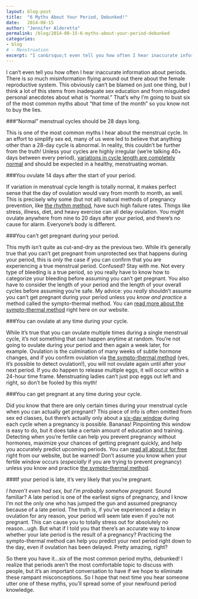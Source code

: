 ```yaml
---
layout: blog-post
title:  "6 Myths About Your Period, Debunked!"
date:   2014-08-15
author: "Jennifer Aldoretta"
permalink: /blog/2014-08-15-6-myths-about-your-period-debunked
categories: 
- blog
# - Menstruation
excerpt: "I can&rsquo;t even tell you how often I hear inaccurate information about periods. There is so much misinformation flying around out there about the female reproductive system..."
---
```


I can&rsquo;t even tell you how often I hear inaccurate information about periods. There is *so* much misinformation flying around out there about the female reproductive system. This obviously can&rsquo;t be blamed on just one thing, but I think a lot of this stems from inadequate sex education and from misguided personal anecdotes about what is &ldquo;normal.&rdquo; That&rsquo;s why I&rsquo;m going to bust six of the most common myths about “that time of the month” so you know not to buy the lies.

###&ldquo;Normal&rdquo; menstrual cycles should be 28 days long.

This is one of the most common myths I hear about the menstrual cycle. In an effort to simplify sex ed, many of us were led to believe that anything other than a 28-day cycle is abnormal. In reality, this couldn&rsquo;t be further from the truth! Unless your cycles are highly irregular (we&rsquo;re talking 40+ days between every period), <a class="text-link" href="/blog/2014/08/01/the-myth-of-the-average-menstrual-cycle/">variations in cycle length are completely normal</a> and should be expected in a healthy, menstruating woman. 

###You ovulate 14 days after the start of your period.

If variation in menstrual cycle length is totally normal, it makes perfect sense that the day of ovulation would vary from month to month, as well. This is precisely why some (but not all) natural methods of pregnancy prevention, like <a class="text-link" href="/blog/2014/06/23/standard-days-method-rhythm-method-sympto-thermal-method-whats-the-difference/">the rhythm method</a>, have such high failure rates. Things like stress, illness, diet, and heavy exercise can all delay ovulation. You might ovulate anywhere from nine to 20 days after your period, and there&rsquo;s no cause for alarm. Everyone&rsquo;s body is different.

###You can&rsquo;t get pregnant during your period.

This myth isn&rsquo;t quite as cut-and-dry as the previous two. While it&rsquo;s generally true that you can&rsquo;t get pregnant from unprotected sex that happens during your period, this is *only* the case if you can confirm that you are experiencing a true menstrual period. Confused? Stay with me. Not every type of bleeding is a true period, so you really have to know how to categorize your bleeding before assuming you can&rsquo;t get pregnant. You also have to consider the length of your period and the length of your overall cycles before assuming you&rsquo;re safe. My advice: you *really* shouldn&rsquo;t assume you can&rsquo;t get pregnant during your period unless you *know and practice* a method called the sympto-thermal method. You can <a class="text-link" href="/the-cycle/">read more about the sympto-thermal method</a> right here on our website.

###You can ovulate at any time during your cycle.

While it&rsquo;s true that you can ovulate multiple times during a single menstrual cycle, it&rsquo;s not something that can happen anytime at random. You&rsquo;re not going to ovulate during your period and then again a week later, for example. Ovulation is the culmination of many weeks of subtle hormone changes, and if you confirm ovulation via <a class="text-link" href="/the-cycle/chapter-7-the-rules-of-the-sympto-thermal-method/">the sympto-thermal method</a> (yes, it&rsquo;s possible to detect ovulation!), you will not ovulate again until after your next period. If you do happen to release multiple eggs, it will occur within a 24-hour time frame. Menstruating ladies can&rsquo;t just pop eggs out left and right, so don&rsquo;t be fooled by this myth!

###You can get pregnant at any time during your cycle.

Did you know that there are only certain times during your menstrual cycle when you can actually get pregnant? This piece of info is often omitted from sex ed classes, but there&rsquo;s actually only about a <a class="text-link" href="/the-cycle/chapter-6-hormone-changes-and-fertility-signals/#what-is-cervical-fluid">six-day window</a> during each cycle when a pregnancy is possible. Bananas! Pinpointing this window is easy to do, but it does take a certain amount of education and training. Detecting when you&rsquo;re fertile can help you prevent pregnancy without hormones, maximize your chances of getting pregnant quickly, and help you accurately predict upcoming periods. You can <a class="text-link" href="/the-cycle/">read all about it for free</a> right from our website, but be warned! Don&rsquo;t assume you know when your fertile window occurs (*especially* if you are trying to prevent pregnancy) unless you know and practice <a class="text-link" href="/the-cycle/chapter-7-the-rules-of-the-sympto-thermal-method/">the sympto-thermal method</a>.

###If your period is late, it&rsquo;s very likely that you&rsquo;re pregnant.

 *I haven&rsquo;t even had sex, but I&rsquo;m probably somehow pregnant.* Sound familiar? A late period is one of the earliest signs of pregnancy, and I know I&rsquo;m not the only one who has jumped the gun and assumed pregnancy because of a late period. The truth is, if you&rsquo;ve experienced a delay in ovulation for any reason, your period will seem late even if you&rsquo;re not pregnant. This can cause you to totally stress out for absolutely no reason...ugh. But what if I told you that there&rsquo;s an accurate way to *know* whether your late period is the result of a pregnancy? Practicing the sympto-thermal method can help you predict your next period right down to the day, even if ovulation has been delayed. Pretty amazing, right?

So there you have it...six of the most common period myths, debunked! I realize that periods aren&rsquo;t the most comfortable topic to discuss with people, but it&rsquo;s an important conversation to have if we hope to eliminate these rampant misconceptions. So I hope that next time you hear someone utter one of these myths, you&rsquo;ll spread some of your newfound period knowledge.